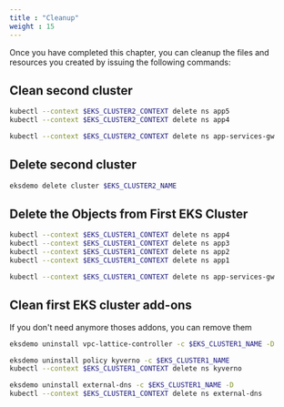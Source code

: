```yaml
---
title : "Cleanup"
weight : 15
---
```


Once you have completed this chapter, you can cleanup the files and resources you created by issuing the following commands:

## Clean second cluster

```bash
kubectl --context $EKS_CLUSTER2_CONTEXT delete ns app5
kubectl --context $EKS_CLUSTER2_CONTEXT delete ns app4

kubectl --context $EKS_CLUSTER2_CONTEXT delete ns app-services-gw
```

## Delete second cluster

```bash
eksdemo delete cluster $EKS_CLUSTER2_NAME
```


## Delete the Objects from First EKS Cluster

```bash
kubectl --context $EKS_CLUSTER1_CONTEXT delete ns app4
kubectl --context $EKS_CLUSTER1_CONTEXT delete ns app3
kubectl --context $EKS_CLUSTER1_CONTEXT delete ns app2
kubectl --context $EKS_CLUSTER1_CONTEXT delete ns app1

kubectl --context $EKS_CLUSTER1_CONTEXT delete ns app-services-gw
```

## Clean first EKS cluster add-ons

If you don't need anymore thoses addons, you can remove them
```bash
eksdemo uninstall vpc-lattice-controller -c $EKS_CLUSTER1_NAME -D

eksdemo uninstall policy kyverno -c $EKS_CLUSTER1_NAME
kubectl --context $EKS_CLUSTER1_CONTEXT delete ns kyverno

eksdemo uninstall external-dns -c $EKS_CLUSTER1_NAME -D
kubectl --context $EKS_CLUSTER1_CONTEXT delete ns external-dns
```